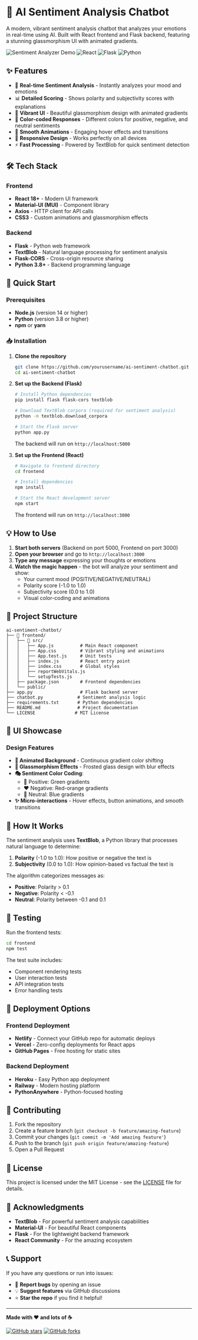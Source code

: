 # 🤖 AI Sentiment Analysis Chatbot

A modern, vibrant sentiment analysis chatbot that analyzes your emotions in real-time using AI. Built with React frontend and Flask backend, featuring a stunning glassmorphism UI with animated gradients.

![Sentiment Analyzer Demo](https://img.shields.io/badge/Status-Working-brightgreen)
![React](https://img.shields.io/badge/React-18+-blue)
![Flask](https://img.shields.io/badge/Flask-2.0+-red)
![Python](https://img.shields.io/badge/Python-3.8+-yellow)

## ✨ Features

- 🎯 **Real-time Sentiment Analysis** - Instantly analyzes your mood and emotions
- 📊 **Detailed Scoring** - Shows polarity and subjectivity scores with explanations
- 🎨 **Vibrant UI** - Beautiful glassmorphism design with animated gradients
- 🌈 **Color-coded Responses** - Different colors for positive, negative, and neutral sentiments
- 💫 **Smooth Animations** - Engaging hover effects and transitions
- 📱 **Responsive Design** - Works perfectly on all devices
- ⚡ **Fast Processing** - Powered by TextBlob for quick sentiment detection

## 🛠️ Tech Stack

### Frontend
- **React 18+** - Modern UI framework
- **Material-UI (MUI)** - Component library
- **Axios** - HTTP client for API calls
- **CSS3** - Custom animations and glassmorphism effects

### Backend
- **Flask** - Python web framework
- **TextBlob** - Natural language processing for sentiment analysis
- **Flask-CORS** - Cross-origin resource sharing
- **Python 3.8+** - Backend programming language

## 🚀 Quick Start

### Prerequisites
- **Node.js** (version 14 or higher)
- **Python** (version 3.8 or higher)
- **npm** or **yarn**

### 📥 Installation

1. **Clone the repository**
   ```bash
   git clone https://github.com/yourusername/ai-sentiment-chatbot.git
   cd ai-sentiment-chatbot
   ```

2. **Set up the Backend (Flask)**
   ```bash
   # Install Python dependencies
   pip install flask flask-cors textblob

   # Download TextBlob corpora (required for sentiment analysis)
   python -m textblob.download_corpora
   
   # Start the Flask server
   python app.py
   ```
   The backend will run on `http://localhost:5000`

3. **Set up the Frontend (React)**
   ```bash
   # Navigate to frontend directory
   cd frontend
   
   # Install dependencies
   npm install
   
   # Start the React development server
   npm start
   ```
   The frontend will run on `http://localhost:3000`

## 💡 How to Use

1. **Start both servers** (Backend on port 5000, Frontend on port 3000)
2. **Open your browser** and go to `http://localhost:3000`
3. **Type any message** expressing your thoughts or emotions
4. **Watch the magic happen** - the bot will analyze your sentiment and show:
   - Your current mood (POSITIVE/NEGATIVE/NEUTRAL)
   - Polarity score (-1.0 to 1.0)
   - Subjectivity score (0.0 to 1.0)
   - Visual color-coding and animations

## 📁 Project Structure

```
ai-sentiment-chatbot/
├── 📁 frontend/
│   ├── 📁 src/
│   │   ├── App.js          # Main React component
│   │   ├── App.css         # Vibrant styling and animations
│   │   ├── App.test.js     # Unit tests
│   │   ├── index.js        # React entry point
│   │   ├── index.css       # Global styles
│   │   ├── reportWebVitals.js
│   │   └── setupTests.js
│   ├── package.json        # Frontend dependencies
│   └── public/
├── app.py                  # Flask backend server
├── chatbot.py             # Sentiment analysis logic
├── requirements.txt       # Python dependencies
├── README.md              # Project documentation
└── LICENSE               # MIT License
```

## 🎨 UI Showcase

### Design Features
- **🌈 Animated Background** - Continuous gradient color shifting
- **💎 Glassmorphism Effects** - Frosted glass design with blur effects
- **🎭 Sentiment Color Coding**:
  - 💚 Positive: Green gradients
  - ❤️ Negative: Red-orange gradients  
  - 💙 Neutral: Blue gradients
- **✨ Micro-interactions** - Hover effects, button animations, and smooth transitions

## 🧠 How It Works

The sentiment analysis uses **TextBlob**, a Python library that processes natural language to determine:

1. **Polarity** (-1.0 to 1.0): How positive or negative the text is
2. **Subjectivity** (0.0 to 1.0): How opinion-based vs factual the text is

The algorithm categorizes messages as:
- **Positive**: Polarity > 0.1
- **Negative**: Polarity < -0.1  
- **Neutral**: Polarity between -0.1 and 0.1

## 🧪 Testing

Run the frontend tests:
```bash
cd frontend
npm test
```

The test suite includes:
- Component rendering tests
- User interaction tests
- API integration tests
- Error handling tests

## 🚀 Deployment Options

### Frontend Deployment
- **Netlify** - Connect your GitHub repo for automatic deploys
- **Vercel** - Zero-config deployments for React apps
- **GitHub Pages** - Free hosting for static sites

### Backend Deployment
- **Heroku** - Easy Python app deployment
- **Railway** - Modern hosting platform
- **PythonAnywhere** - Python-focused hosting

## 🤝 Contributing

1. Fork the repository
2. Create a feature branch (`git checkout -b feature/amazing-feature`)
3. Commit your changes (`git commit -m 'Add amazing feature'`)
4. Push to the branch (`git push origin feature/amazing-feature`)
5. Open a Pull Request

## 📝 License

This project is licensed under the MIT License - see the [LICENSE](LICENSE) file for details.

## 🙏 Acknowledgments

- **TextBlob** - For powerful sentiment analysis capabilities
- **Material-UI** - For beautiful React components
- **Flask** - For the lightweight backend framework
- **React Community** - For the amazing ecosystem

## 📞 Support

If you have any questions or run into issues:
- 🐛 **Report bugs** by opening an issue
- 💡 **Suggest features** via GitHub discussions
- ⭐ **Star the repo** if you find it helpful!

---

**Made with ❤️ and lots of ☕**

[![GitHub stars](https://img.shields.io/github/stars/yourusername/ai-sentiment-chatbot.svg?style=social&label=Star)](https://github.com/yourusername/ai-sentiment-chatbot)
[![GitHub forks](https://img.shields.io/github/forks/yourusername/ai-sentiment-chatbot.svg?style=social&label=Fork)](https://github.com/yourusername/ai-sentiment-chatbot/fork)